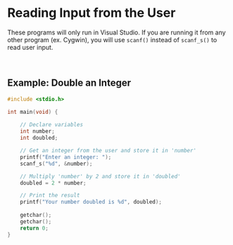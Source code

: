 # Reading Input from the User

These programs will only run in Visual Studio. If you are running it from any other program (ex. Cygwin), you will use `scanf()` instead of `scanf_s()` to read user input.

<br>

## Example: Double an Integer
 

```c
#include <stdio.h>

int main(void) {
    
    // Declare variables
    int number;
    int doubled;

    // Get an integer from the user and store it in 'number'
    printf("Enter an integer: ");
    scanf_s("%d", &number);

    // Multiply 'number' by 2 and store it in 'doubled'
    doubled = 2 * number;

    // Print the result
    printf("Your number doubled is %d", doubled);
    
    getchar(); 
    getchar();
    return 0;
}
```
